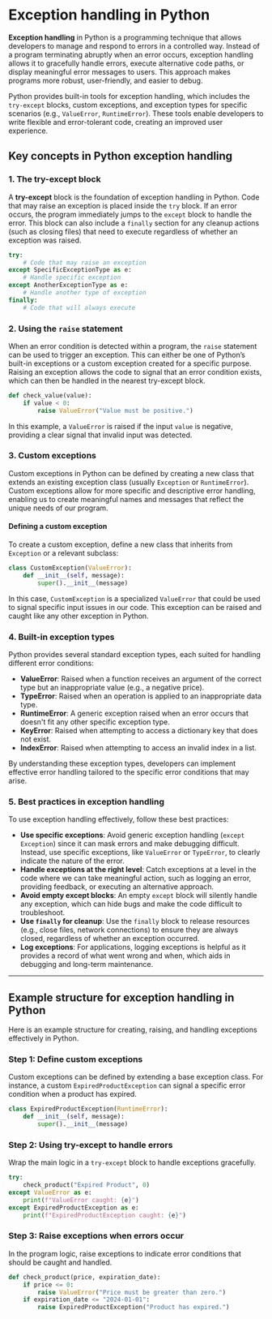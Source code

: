 # Exception handling in Python

**Exception handling** in Python is a programming technique that allows developers to manage and respond to errors in a controlled way. Instead of a program terminating abruptly when an error occurs, exception handling allows it to gracefully handle errors, execute alternative code paths, or display meaningful error messages to users. This approach makes programs more robust, user-friendly, and easier to debug.

Python provides built-in tools for exception handling, which includes the `try-except` blocks, custom exceptions, and exception types for specific scenarios (e.g., `ValueError`, `RuntimeError`). These tools enable developers to write flexible and error-tolerant code, creating an improved user experience.

## Key concepts in Python exception handling

### 1. **The try-except block**
A **try-except** block is the foundation of exception handling in Python. Code that may raise an exception is placed inside the `try` block. If an error occurs, the program immediately jumps to the `except` block to handle the error. This block can also include a `finally` section for any cleanup actions (such as closing files) that need to execute regardless of whether an exception was raised.
```python
try:
    # Code that may raise an exception
except SpecificExceptionType as e:
    # Handle specific exception
except AnotherExceptionType as e:
    # Handle another type of exception
finally:
    # Code that will always execute
```

### 2. **Using the `raise` statement**
When an error condition is detected within a program, the `raise` statement can be used to trigger an exception. This can either be one of Python’s built-in exceptions or a custom exception created for a specific purpose. Raising an exception allows the code to signal that an error condition exists, which can then be handled in the nearest try-except block.
```python
def check_value(value):
    if value < 0:
        raise ValueError("Value must be positive.")
```

In this example, a `ValueError` is raised if the input `value` is negative, providing a clear signal that invalid input was detected.

### 3. **Custom exceptions**
Custom exceptions in Python can be defined by creating a new class that extends an existing exception class (usually `Exception` or `RuntimeError`). Custom exceptions allow for more specific and descriptive error handling, enabling us to create meaningful names and messages that reflect the unique needs of our program.

#### Defining a custom exception
To create a custom exception, define a new class that inherits from `Exception` or a relevant subclass:
```python
class CustomException(ValueError):
    def __init__(self, message):
        super().__init__(message)
```

In this case, `CustomException` is a specialized `ValueError` that could be used to signal specific input issues in our code. This exception can be raised and caught like any other exception in Python.

### 4. **Built-in exception types**
Python provides several standard exception types, each suited for handling different error conditions:
- **ValueError**: Raised when a function receives an argument of the correct type but an inappropriate value (e.g., a negative price).
- **TypeError**: Raised when an operation is applied to an inappropriate data type.
- **RuntimeError**: A generic exception raised when an error occurs that doesn't fit any other specific exception type.
- **KeyError**: Raised when attempting to access a dictionary key that does not exist.
- **IndexError**: Raised when attempting to access an invalid index in a list.

By understanding these exception types, developers can implement effective error handling tailored to the specific error conditions that may arise.

### 5. **Best practices in exception handling**
To use exception handling effectively, follow these best practices:
- **Use specific exceptions**: Avoid generic exception handling (`except Exception`) since it can mask errors and make debugging difficult. Instead, use specific exceptions, like `ValueError` or `TypeError`, to clearly indicate the nature of the error.
- **Handle exceptions at the right level**: Catch exceptions at a level in the code where we can take meaningful action, such as logging an error, providing feedback, or executing an alternative approach.
- **Avoid empty except blocks**: An empty `except` block will silently handle any exception, which can hide bugs and make the code difficult to troubleshoot.
- **Use `finally` for cleanup**: Use the `finally` block to release resources (e.g., close files, network connections) to ensure they are always closed, regardless of whether an exception occurred.
- **Log exceptions**: For applications, logging exceptions is helpful as it provides a record of what went wrong and when, which aids in debugging and long-term maintenance.

---

## Example structure for exception handling in Python

Here is an example structure for creating, raising, and handling exceptions effectively in Python.

### Step 1: Define custom exceptions
Custom exceptions can be defined by extending a base exception class. For instance, a custom `ExpiredProductException` can signal a specific error condition when a product has expired.
```python
class ExpiredProductException(RuntimeError):
    def __init__(self, message):
        super().__init__(message)
```

### Step 2: Using try-except to handle errors
Wrap the main logic in a `try-except` block to handle exceptions gracefully.
```python
try:
    check_product("Expired Product", 0)
except ValueError as e:
    print(f"ValueError caught: {e}")
except ExpiredProductException as e:
    print(f"ExpiredProductException caught: {e}")
```

### Step 3: Raise exceptions when errors occur
In the program logic, raise exceptions to indicate error conditions that should be caught and handled.
```python
def check_product(price, expiration_date):
    if price <= 0:
        raise ValueError("Price must be greater than zero.")
    if expiration_date <= "2024-01-01":
        raise ExpiredProductException("Product has expired.")
```